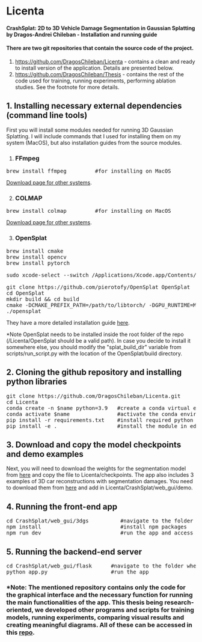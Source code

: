 # Licenta

#### CrashSplat: 2D to 3D Vehicle Damage Segmentation in Gaussian Splatting by Dragos-Andrei Chileban - Installation and running guide

#### There are two git repositories that contain the source code of the project.

1. https://github.com/DragosChileban/Licenta - contains a clean and ready to install version of the application. Details are presented below.
2. https://github.com/DragosChileban/Thesis - contains the rest of the code used for training, running experiments, performing ablation studies. See the footnote for more details.

## 1. Installing necessary external dependencies (command line tools)
First you will install some modules needed for running 3D Gaussian Splatting.
I will include commands that I used for installing them on my system (MacOS), but also installation guides from the source modules. 
1. ### FFmpeg
<pre>
brew install ffmpeg         #for installing on MacOS
</pre>
[Download page for other systems](https://ffmpeg.org/download.html).

2. ### COLMAP
<pre>
brew install colmap         #for installing on MacOS
</pre>
[Download page for other systems](https://colmap.github.io/install.html).

3. ### OpenSplat
<pre>
brew install cmake
brew install opencv
brew install pytorch

sudo xcode-select --switch /Applications/Xcode.app/Contents/Developer

git clone https://github.com/pierotofy/OpenSplat OpenSplat
cd OpenSplat
mkdir build && cd build
cmake -DCMAKE_PREFIX_PATH=/path/to/libtorch/ -DGPU_RUNTIME=MPS .. && make -j$(sysctl -n hw.logicalcpu)
./opensplat
</pre>
They have a more detailed installation guide [here](https://github.com/pierotofy/OpenSplat).

*Note OpenSplat needs to be installed inside the root folder of the repo (/Licenta/OpenSplat should be a valid path).
In case you decide to install it somewhere else, you should modify the "splat_build_dir" variable from scripts/run_script.py with the location of the OpenSplat/build directory.

## 2. Cloning the github repository and installing python libraries

<pre>git clone https://github.com/DragosChileban/Licenta.git 
cd Licenta
conda create -n $name python=3.9   #create a conda virtual environment (replace $name with desired name)
conda activate $name               #activate the conda environment
pip install -r requirements.txt    #install required python libraries using pip 
pip install -e .                   #install the module in edit mode
</pre>

## 3. Download and copy the model checkpoints and demo examples
Next, you will need to download the weights for the segmentation model from [here](https://drive.google.com/drive/folders/1EoeuTbcXlxWOrH2i0p9ZygxUZFacvN3c?usp=sharing) and copy the file to Licenta/checkpoints.
The app also includes 3 examples of 3D car reconstructions with segmentation damages. You need to download them from [here](https://drive.google.com/drive/folders/19TriTDku4Z2L5vrRDScYspxySbk4oOQl?usp=sharing) and add in Licenta/CrashSplat/web_gui/demo.

## 4. Running the front-end app
<pre>
cd CrashSplat/web_gui/3dgs          #navigate to the folder where the JavaScript app is located
npm install                         #install npm packages
npm run dev                         #run the app and access the localhost url
</pre>

## 5. Running the backend-end server
<pre>
cd CrashSplat/web_gui/flask      #navigate to the folder where the Flask app is located
python app.py                    #run the app
</pre>

### *Note: The mentioned repository contains only the code for the graphical interface and the necessary function for running the main functionalities of the app. This thesis being research-oriented, we developed other programs and scripts for training models, running experiments, comparing visual results and creating meaningful diagrams. All of these can be accessed in this [repo](https://github.com/DragosChileban/Thesis).
